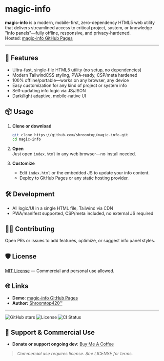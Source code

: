 # magic-info

**magic-info** is a modern, mobile-first, zero-dependency HTML5 web utility that delivers streamlined access to critical project, system, or knowledge "info panels"—fully offline, responsive, and privacy-hardened.  
Hosted: [magic-info GitHub Pages](https://shroomtop.github.io/magic-info/)

---

## 🚀 Features

- Ultra-fast, single-file HTML5 utility (no setup, no dependencies)
- Modern TailwindCSS styling, PWA-ready, CSP/meta hardened
- 100% offline/portable—works on any browser, any device
- Easy customization for any kind of project or system info
- Self-updating info logic via JS/JSON
- Dark/light adaptive, mobile-native UI

## 📦 Usage

1. **Clone or download**  
   ```bash
   git clone https://github.com/shroomtop/magic-info.git
   cd magic-info
   ```

2. **Open**  
   Just open `index.html` in any web browser—no install needed.

3. **Customize**  
   - Edit `index.html` or the embedded JS to update your info content.
   - Deploy to GitHub Pages or any static hosting provider.

## 🛠️ Development

- All logic/UI in a single HTML file, Tailwind via CDN
- PWA/manifest supported, CSP/meta included, no external JS required

## 🧑‍💻 Contributing

Open PRs or issues to add features, optimize, or suggest info panel styles.

## 🛡️ License

[MIT License](LICENSE) — Commercial and personal use allowed.

## 🌐 Links

- **Demo:** [magic-info GitHub Pages](https://shroomtop.github.io/magic-info/)
- **Author:** [Shroomtop420™](https://www.shroomtop420.com/)

---

![GitHub stars](https://img.shields.io/github/stars/shroomtop/magic-info?style=social)
![License](https://img.shields.io/github/license/shroomtop/magic-info)
![CI Status](https://github.com/shroomtop/magic-info/actions/workflows/ci.yml/badge.svg)

<!-- SHROOMTOP420-MONETIZATION-BLOCK-START -->
## 🚀 Support & Commercial Use

- **Donate or support ongoing dev:** [Buy Me A Coffee](https://buymeacoffee.com/shroomtop420)

> *Commercial use requires license. See LICENSE for terms.*
<!-- SHROOMTOP420-MONETIZATION-BLOCK-END -->

